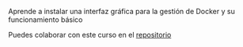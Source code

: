 Aprende a instalar una interfaz gráfica para la gestión de Docker y su funcionamiento básico

Puedes colaborar con este curso en el [repositorio](https://github.com/DavidLMS/katacoda-scenarios/tree/master/portainer)
